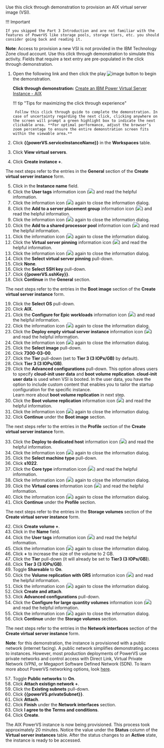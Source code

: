 Use this click through demonstration to provision an AIX virtual server image (VSI). 

!!! Important

    If you skipped the Part 3 Introduction and are not familiar with the features of PowerVS like storage pools, storage tiers, etc. you should consider going back and reading it. 

**Note**: Access to provision a new VSI is not provided in the IBM Technology Zone cloud account. Use this click through demonstration to simulate this activity. Fields that require a text entry are pre-populated in the click through demonstration.

1. Open the following link and then click the play ![image](https://github.com/user-attachments/assets/67789db8-fd6d-4d68-a26b-3a1d6c0b7e97) button to begin the demonstration.

    **Click through demonstration:** <a href="https://dpkshetty.github.io/TEST-SalesEnablement-PowerVS-L3/includes/Provision-AIXVM/index.html" target ="_blank">Create an IBM Power Virtual Server Instance - AIX</a>

    !!! tip "Tips for maximizing the click through experience"

        Follow this click through guide to complete the demonstration. In case of uncertainty regarding the next click, clicking anywhere on the screen will prompt a green highlight box to indicate the next clickable area. **For optimal performance, adjust the browser’s zoom percentage to ensure the entire demonstration screen fits within the viewable area.**

2. Click **{{powerVS.serviceInstanceName}}** in the **Workspaces** table.
3. Click **View virtual servers**.
4. Click **Create instance +**.

The next steps refer to the entries in the **General** section of the **Create virtual server instance** form.

5. Click in the **Instance name** field.
6. Click the **User tags** information icon (![](_attachments/infoIcon.png)) and read the helpful information.
7. Click the information icon (![](_attachments/infoIcon.png)) again to close the information dialog.
8. Click the **Add to a server placement group** information icon (![](_attachments/infoIcon.png)) and read the helpful information.
9. Click the information icon (![](_attachments/infoIcon.png)) again to close the information dialog.
10. Click the **Add to a shared processor pool** information icon (![](_attachments/infoIcon.png)) and read the helpful information.
11. Click the information icon (![](_attachments/infoIcon.png)) again to close the information dialog.
12. Click the **Virtual server pinning** information icon (![](_attachments/infoIcon.png)) and read the helpful information.
13. Click the information icon (![](_attachments/infoIcon.png)) again to close the information dialog.
14. Click the **Select virtual server pinning** pull-down.
15. Click **None**.
16. Click the **Select SSH key** pull-down.
17. Click **{{powerVS.sshKey}}**.
18. Click **Continue** in the **General** section.

The next steps refer to the entries in the **Boot image** section of the **Create virtual server instance** form.

19. Click the **Select OS** pull-down.
20. Click **AIX**.
19. Click the **Configure for Epic workloads** information icon (![](_attachments/infoIcon.png)) and read the helpful information.
20. Click the information icon (![](_attachments/infoIcon.png)) again to close the information dialog.
21. Click the **Deploy empty virtual server instance** information icon (![](_attachments/infoIcon.png)) and read the helpful information.
22. Click the information icon (![](_attachments/infoIcon.png)) again to close the information dialog.
23. Click the **Select image** pull-down.
24. Click **7300-03-00**.
25. Click the **Tier** pull-down (set to **Tier 3 (3 IOPs/GB)** by default).
26. Click **Tier 3 (3 IOPs/GB)**.
27. Click the **Advanced configurations** pull-down. This option allows users to specify **cloud-init user data** and **boot volume replication**. **cloud-init user data** is used when VSI is booted. In the user data, you have the option to include custom content that enables you to tailor the startup configuration for the specific instance. <br>Learn more about **boot volume replication** in next step.
28. Click the **Boot volume replication** information icon (![](_attachments/infoIcon.png)) and read the helpful information.
29. Click the information icon (![](_attachments/infoIcon.png)) again to close the information dialog.
25. Click **Continue** under the **Boot image** section.

The next steps refer to the entries in the **Profile** section of the **Create virtual server instance** form.

33. Click the **Deploy to dedicated host** information icon (![](_attachments/infoIcon.png)) and read the helpful information.
34. Click the information icon (![](_attachments/infoIcon.png)) again to close the information dialog.
28. Click the **Select machine type** pull-down.
29. Click **s1022**.
30. Click the **Core type** information icon (![](_attachments/infoIcon.png)) and read the helpful information.
31. Click the information icon (![](_attachments/infoIcon.png)) again to close the information dialog.
32. Click the **Virtual cores** information icon (![](_attachments/infoIcon.png)) and read the helpful information.
33. Click the information icon (![](_attachments/infoIcon.png)) again to close the information dialog.
34. Click **Continue** under the **Profile** section.

The next steps refer to the entries in the **Storage volumes** section of the **Create virtual server instance** form.

42. Click **Create volume +**.
43. Click in the **Name** field.
35. Click the **User tags** information icon (![](_attachments/infoIcon.png)) and read the helpful information.
36. Click the information icon (![](_attachments/infoIcon.png)) again to close the information dialog.
37. Click **+** to increase the size of the volume to 2 GB.
38. Click the **Tier** pull-down (it will already be set to **Tier3 (3 IOPs/GB)**).
39. Click **Tier 3 (3 IOPs/GB)**.
40. Toggle **Shareable** to **On**.
41. Click the **Volume replication with GRS** information icon (![](_attachments/infoIcon.png)) and read the helpful information.
42. Click the information icon (![](_attachments/infoIcon.png)) again to close the information dialog.
43. Click **Create and attach**.
44. Click **Advanced configurations** pull-down.
45. Click the **Configure for large quantity volumes** information icon (![](_attachments/infoIcon.png)) and read the helpful information.
46. Click the information icon (![](_attachments/infoIcon.png)) again to close the information dialog.
47. Click **Continue** under the **Storage volumes** section.

The next steps refer to the entries in the **Network interfaces** section of the **Create virtual server instance** form.

**Note**: for this demonstration, the instance is provisioned with a public network (internet facing). A public network simplifies demonstrating access to instances. However, most production deployments of PowerVS use private networks and control access with Direct Link, Virtual Private Network (VPN), or Megaport Software Defined Network (SDN). To learn more about PowerVS networking options, look <a href="https://cloud.ibm.com/docs/power-iaas?topic=power-iaas-network-architecture-diagrams" target="_blank">here</a>.

57.  Toggle **Public networks** to **On**.
58.  Click **Attach existign network +**.
43.  Click the **Existing subnets** pull-down.
44.  Click **{{powerVS.privateSubnet}}**.
45.  Click **Attach**.
46.  Click **Finish** under the **Network interfaces** section.
47.  Click **I agree to the Terms and conditions**.
48.  Click **Create**.

The AIX PowerVS instance is now being provisioned. This process took approximately 20 minutes. Notice the value under the **Status** column of the **Virtual server instances** table. After the status changes to an **Active** state, the instance is ready to be accessed.
